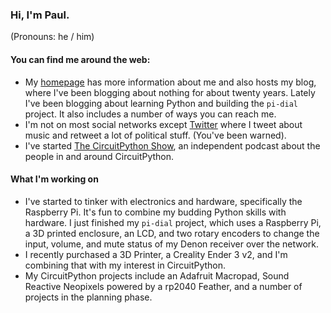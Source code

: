 ### Hi, I'm Paul. 

(Pronouns:  he / him)

<!--
**prcutler/prcutler** is a ✨ _special_ ✨ repository because its `README.md` (this file) appears on your GitHub profile.

Here are some ideas to get you started:

- 🔭 I’m currently working on ...
- 🌱 I’m currently learning ...
- 👯 I’m looking to collaborate on ...
- 🤔 I’m looking for help with ...
- 💬 Ask me about ...
- 📫 How to reach me: ...
- 😄 Pronouns: ...
- ⚡ Fun fact: ...
-->

#### You can find me around the web:
- My [homepage](https://www.paulcutler.org) has more information about me and also hosts my blog, where I've been blogging about nothing for about twenty years.  Lately I've been blogging about learning Python and building the `pi-dial` project.  It also includes a number of ways you can reach me.
- I'm not on most social networks except [Twitter](https://www.twitter.com/prcutler) where I tweet about music and retweet a lot of political stuff. (You've been warned).
- I've started [The CircuitPython Show](https://circuitpythonshow.com), an independent podcast about the people in and around CircuitPython.
#### What I'm working on
- I've started to tinker with electronics and hardware, specifically the Raspberry Pi.  It's fun to combine my budding Python skills with hardware.  I just finished my `pi-dial` project, which uses a Raspberry Pi, a 3D printed enclosure, an LCD, and two rotary encoders to change the input, volume, and mute status of my Denon receiver over the network.
- I recently purchased a 3D Printer, a Creality Ender 3 v2, and I'm combining that with my interest in CircuitPython.
- My CircuitPython projects include an Adafruit Macropad, Sound Reactive Neopixels powered by a rp2040 Feather, and a number of projects in the planning phase.
